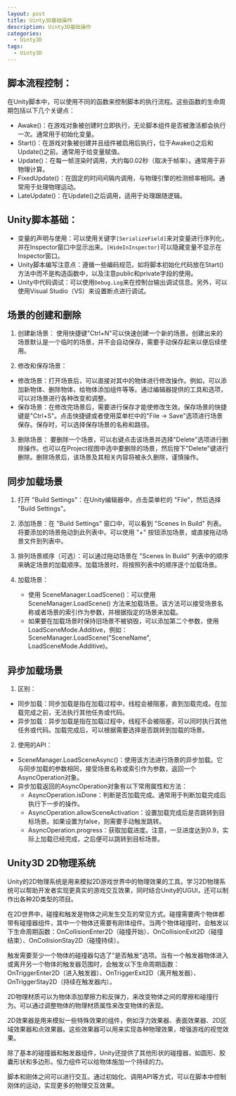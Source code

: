 ```yaml
---
layout: post
title: Uinty3D基础操作
description: Uinty3D基础操作
categories:
  - Uinty3D
tags:
  - Uinty3D
---
```


## 脚本流程控制：

在Unity脚本中，可以使用不同的函数来控制脚本的执行流程。这些函数的生命周期包括以下几个关键点：

- Awake()：在游戏对象被创建时立即执行，无论脚本组件是否被激活都会执行一次。通常用于初始化变量。
- Start()：在游戏对象被创建并且组件被启用后执行，位于Awake()之后和Update()之前。通常用于给变量赋值。
- Update()：在每一帧渲染时调用，大约每0.02秒（取决于帧率）。通常用于非物理计算。
- FixedUpdate()：在固定的时间间隔内调用，与物理引擎的检测频率相同。通常用于处理物理运动。
- LateUpdate()：在Update()之后调用，适用于处理跟随逻辑。

## Unity脚本基础：

- 变量的声明与使用：可以使用关键字`[SerializeField]`来对变量进行序列化，并在Inspector窗口中显示出来。`[HideInInspector]`可以隐藏变量不显示在Inspector窗口。
- Unity脚本编写注意点：遵循一些编码规范，如将脚本初始化代码放在Start()方法中而不是构造函数中，以及注意public和private字段的使用。
- Unity中代码调试：可以使用`Debug.Log`来在控制台输出调试信息。另外，可以使用Visual Studio（VS）来设置断点进行调试。

## 场景的创建和删除

1. 创建新场景：
使用快捷键"Ctrl+N"可以快速创建一个新的场景。创建出来的场景默认是一个临时的场景，并不会自动保存，需要手动保存起来以便后续使用。

2. 修改和保存场景：
- 修改场景：打开场景后，可以直接对其中的物体进行修改操作。例如，可以添加新物体、删除物体，给物体添加组件等等。通过编辑器提供的工具和选项，可以对场景进行各种改变和调整。
- 保存场景：在修改完场景后，需要进行保存才能使修改生效。保存场景的快捷键是"Ctrl+S"。点击快捷键或者使用菜单栏中的"File -> Save"选项进行场景保存。保存时，可以选择保存场景的名称和路径。

3. 删除场景：
要删除一个场景，可以右键点击该场景并选择"Delete"选项进行删除操作。也可以在Project视图中选中要删除的场景，然后按下"Delete"键进行删除。删除场景后，该场景及其相关内容将被永久删除，谨慎操作。

## 同步加载场景

1. 打开 "Build Settings"：在Unity编辑器中，点击菜单栏的 "File"，然后选择 "Build Settings"。

2. 添加场景：在 "Build Settings" 窗口中，可以看到 "Scenes In Build" 列表。将要添加的场景拖动到此列表中。可以使用 "+" 按钮添加场景，或直接拖动场景文件到列表中。

3. 排列场景顺序（可选）：可以通过拖动场景在 "Scenes In Build" 列表中的顺序来确定场景的加载顺序。加载场景时，将按照列表中的顺序逐个加载场景。

4. 加载场景：
   - 使用 SceneManager.LoadScene()：可以使用 SceneManager.LoadScene() 方法来加载场景。该方法可以接受场景名称或者场景的索引作为参数，并根据指定的场景来加载。
   - 如果要在加载场景时保持旧场景不被销毁，可以添加第二个参数，使用 LoadSceneMode.Additive，例如：SceneManager.LoadScene("SceneName", LoadSceneMode.Additive)。

## 异步加载场景

1. 区别：
- 同步加载：同步加载是指在加载过程中，线程会被阻塞，直到加载完成。在加载完成之前，无法执行其他任务或代码。
- 异步加载：异步加载是指在加载过程中，线程不会被阻塞，可以同时执行其他任务或代码。加载完成后，可以根据需要选择是否跳转到加载的场景。

2. 使用的API：
- SceneManager.LoadSceneAsync()：使用该方法进行场景的异步加载。它与同步加载的参数相同，接受场景名称或索引作为参数，返回一个AsyncOperation对象。
- 异步加载返回的AsyncOperation对象有以下常用属性和方法：
   - AsyncOperation.isDone：判断是否加载完成。通常用于判断加载完成后执行下一步的操作。
   - AsyncOperation.allowSceneActivation：设置加载完成后是否跳转到目标场景。如果设置为false，则需要手动触发跳转。
   - AsyncOperation.progress：获取加载进度。注意，一旦进度达到0.9，实际上加载已经完成，之后便可以跳转到目标场景。

## Unity3D 2D物理系统

Unity的2D物理系统是用来模拟2D游戏世界中的物理效果的工具。学习2D物理系统可以帮助开发者实现更真实的游戏交互效果，同时结合Unity的UGUI，还可以制作出各种2D类型的项目。

在2D世界中，碰撞和触发是物体之间发生交互的常见方式。碰撞需要两个物体都带有碰撞器组件，其中一个物体还需要有刚体组件。当两个物体碰撞时，会触发以下生命周期函数：OnCollisionEnter2D（碰撞开始）、OnCollisionExit2D（碰撞结束）、OnCollisionStay2D（碰撞持续）。

触发需要至少一个物体的碰撞器勾选了"是否触发"选项。当有一个触发器物体进入或离开另一个物体的触发器范围时，会触发以下生命周期函数：OnTriggerEnter2D（进入触发器）、OnTriggerExit2D（离开触发器）、OnTriggerStay2D（持续在触发器内）。

2D物理材质可以为物体添加摩擦力和反弹力，来改变物体之间的摩擦和碰撞行为。可以通过调整物体的物理材质属性来改变物体的表现。

2D效果器是用来模拟一些特殊效果的组件，例如浮力效果器、表面效果器、2D区域效果器和点效果器。这些效果器可以用来实现各种物理效果，增强游戏的视觉效果。

除了基本的碰撞器和触发器组件，Unity还提供了其他形状的碰撞器，如圆形、胶囊形状和多边形。恒力组件可以给物体施加一个持续的力。

脚本和刚体之间可以进行交互。通过初始化、调用API等方式，可以在脚本中控制刚体的运动，实现更多的物理交互效果。

